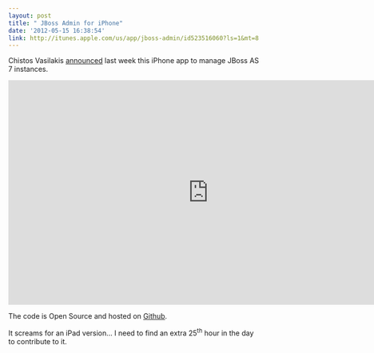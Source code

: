 ```yaml
---
layout: post
title: " JBoss Admin for iPhone"
date: '2012-05-15 16:38:54'
link: http://itunes.apple.com/us/app/jboss-admin/id523516060?ls=1&mt=8 
---
```


Chistos Vasilakis [announced][forum] last week this iPhone app to manage JBoss AS 7 instances.

<iframe src="http://player.vimeo.com/video/40247548" width="800" height="450" frameborder="0" webkitAllowFullScreen mozallowfullscreen allowFullScreen></iframe>

The code is Open Source and hosted on [Github][github].

It screams for an iPad version... I need to find an extra 25<sup>th</sup> hour in the day to contribute to it.
 
[forum]:https://community.jboss.org/thread/199446
[github]: https://github.com/cvasilak/JBoss-Admin
